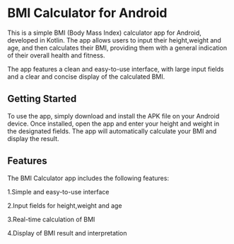 <h1>BMI Calculator for Android</h1>
<p>This is a simple BMI (Body Mass Index) calculator app for Android, developed in Kotlin. The app allows users to input their height,weight and age, and then calculates their BMI, providing them with a general indication of their overall health and fitness.

The app features a clean and easy-to-use interface, with large input fields and a clear and concise display of the calculated BMI. </p>

<h2>Getting Started</h2>
<p>To use the app, simply download and install the APK file on your Android device. Once installed, open the app and enter your height and weight in the designated fields. The app will automatically calculate your BMI and display the result.</p>

<h2>Features</h2>
<p>The BMI Calculator app includes the following features:</p>

<p>1.Simple and easy-to-use interface</p>
<p>2.Input fields for height,weight and age</p>
<p>3.Real-time calculation of BMI</p>
<p>4.Display of BMI result and interpretation</p>
